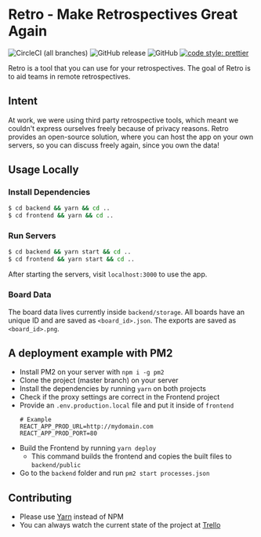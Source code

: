 # Retro - Make Retrospectives Great Again


![CircleCI (all branches)](https://img.shields.io/circleci/project/github/yduman/retro.svg?style=flat-square) ![GitHub release](https://img.shields.io/github/release/yduman/retro.svg?style=flat-square) ![GitHub](https://img.shields.io/github/license/yduman/retro.svg?style=flat-square) [![code style: prettier](https://img.shields.io/badge/code_style-prettier-ff69b4.svg?style=flat-square)](https://github.com/prettier/prettier)

Retro is a tool that you can use for your retrospectives. The goal of Retro is to aid teams in remote retrospectives.

## Intent

At work, we were using third party retrospective tools, which meant we couldn't express ourselves freely because of privacy reasons. Retro provides an open-source solution, where you can host the app on your own servers, so you can discuss freely again, since you own the data!

## Usage Locally

### Install Dependencies

```bash
$ cd backend && yarn && cd ..
$ cd frontend && yarn && cd ..
```

### Run Servers

```bash
$ cd backend && yarn start && cd ..
$ cd frontend && yarn start && cd ..
```

After starting the servers, visit `localhost:3000` to use the app.

### Board Data

The board data lives currently inside `backend/storage`. All boards have an unique ID and are saved as `<board_id>.json`. The exports are saved as `<board_id>.png`.

## A deployment example with PM2

- Install PM2 on your server with `npm i -g pm2`
- Clone the project (master branch) on your server
- Install the dependencies by running `yarn` on both projects
- Check if the proxy settings are correct in the Frontend project
- Provide an `.env.production.local` file and put it inside of `frontend`
    ```
    # Example
    REACT_APP_PROD_URL=http://mydomain.com
    REACT_APP_PROD_PORT=80
    ```
- Build the Frontend by running `yarn deploy`
  - This command builds the frontend and copies the built files to `backend/public`
- Go to the `backend` folder and run `pm2 start processes.json`

## Contributing

- Please use [Yarn](https://yarnpkg.com/lang/en/) instead of NPM
- You can always watch the current state of the project at [Trello](https://trello.com/b/AhEZ0aLs/retro)
